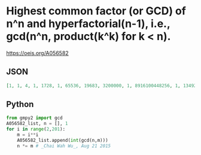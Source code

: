 # Highest common factor \(or GCD\) of n^n and hyperfactorial\(n\-1\), i\.e\., gcd\(n^n, product\(k^k\) for k < n\)\.
https://oeis.org/A056582
## JSON
```JSON
[1, 1, 4, 1, 1728, 1, 65536, 19683, 3200000, 1, 8916100448256, 1, 13492928512, 437893890380859375, 18446744073709551616, 1, 39346408075296537575424, 1, 104857600000000000000000000]
```
## Python
```Python
from gmpy2 import gcd
A056582_list, n = [], 1
for i in range(2,201):
    m = i**i
    A056582_list.append(int(gcd(n,m)))
    n *= m # _Chai Wah Wu_, Aug 21 2015
```
